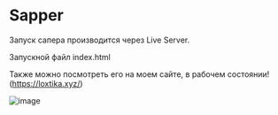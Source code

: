 # Sapper
Запуск сапера производится через Live Server.

Запускной файл index.html

Также можно посмотреть его на моем сайте, в рабочем состоянии! (https://loxtika.xyz/)

![image](https://user-images.githubusercontent.com/57677496/222932392-2453f444-d7b7-4f8b-a7c2-993103027708.png)
